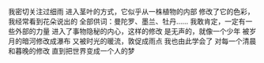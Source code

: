 我密切关注过细雨
进入茎叶的方式，它似乎从一株植物的内部
修改了它的色彩，我经常看到花朵说出的
全部供词：曼陀罗、墨兰、牡丹……
我敢肯定，一定有一些外部的力量
进入了事物隐秘的内心，这样的修改
是无声的，就像一个少年
被岁月的暗河修改成瀑布
又被时光的暖流，敦促成雨点
我也由此学会了
对每一个清晨和暮晚的修改
直到把世界变成一个人的梦